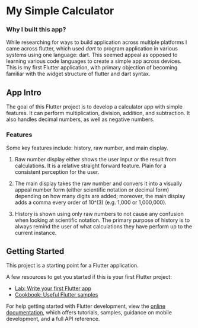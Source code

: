 # My Simple Calculator

### Why I built this app?
While researching for ways to build application across multiple platforms I came across flutter, which used *dart* to program application in various systems using one language: dart. This seemed appeal as opposed to learning various code languages to create a simple app across devices. This is my first Flutter application, with primary objection of becoming familiar with the widget structure of flutter and dart syntax. 

## App Intro
The goal of this Flutter project is to develop a calculator app with simple features. It can perform multiplication, division, addition, and subtraction. It also handles decimal numbers, as well as negative numbers.  

### Features
Some key features include: history, raw number, and main display.

1. Raw number display either shows the user input or the result from calculations. It is a relative straight forward feature. Plain for a consistent perception for the user.

1. The main display takes the raw number and convers it into a visually appeal number form (either scientific notation or decimal form) depending on how many digits are added; moreover, the main display adds a comma every order of 10^(3) (e.g. 1,000 or 1,000,000). 

1. History is shown using only raw numbers to not cause any confusion when looking at scientific notation. The primary purpose of history is to always remind the user of what calculations they have perform up to the current instance.

## 

## Getting Started

This project is a starting point for a Flutter application.

A few resources to get you started if this is your first Flutter project:

- [Lab: Write your first Flutter app](https://docs.flutter.dev/get-started/codelab)
- [Cookbook: Useful Flutter samples](https://docs.flutter.dev/cookbook)

For help getting started with Flutter development, view the
[online documentation](https://docs.flutter.dev/), which offers tutorials,
samples, guidance on mobile development, and a full API reference.
